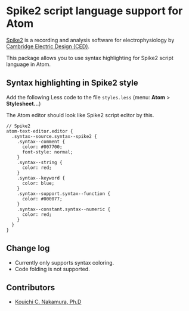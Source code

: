 # Spike2 script language support for Atom

[Spike2](http://ced.co.uk/products/spkovin) is a recording and analysis software for electrophysiology by [Cambridge Electric Design (CED)](http://ced.co.uk/).

This package allows you to use syntax highlighting for Spike2 script language in Atom.



## Syntax highlighting in Spike2 style

Add the following Less code to the file `styles.less` (menu: **Atom** > **Stylesheet…**)

The Atom editor should look like Spike2 script editor by this.

```less
// Spike2
atom-text-editor.editor {
  .syntax--source.syntax--spike2 {
    .syntax--comment {
      color: #007700;
      font-style: normal;
    }
    .syntax--string {
      color: red;
    }
    .syntax--keyword {
      color: blue;
    }
    .syntax--support.syntax--function {
      color: #000077;
    }
    .syntax--constant.syntax--numeric {
      color: red;
    }
  }
}
```



## Change log

+ Currently only supports syntax coloring.
+ Code folding is not supported.



## Contributors

+ [Kouichi C. Nakamura, Ph.D](https://github.com/kouichi-c-nakamura)
